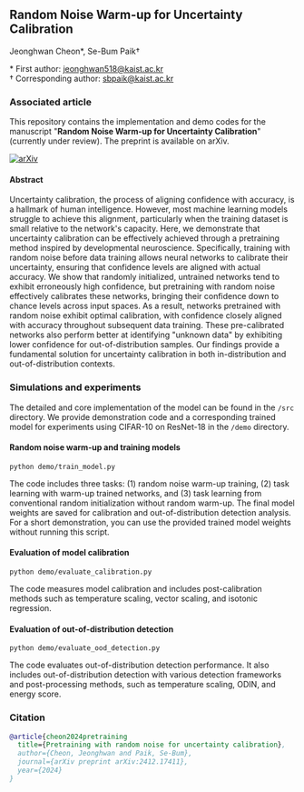 ## Random Noise Warm-up for Uncertainty Calibration

Jeonghwan Cheon*, Se-Bum Paik† 

\* First author: jeonghwan518@kaist.ac.kr  
† Corresponding author: sbpaik@kaist.ac.kr  


### Associated article

This repository contains the implementation and demo codes for the manuscript "**Random Noise Warm-up for Uncertainty Calibration**" (currently under review). The preprint is available on arXiv.

[![arXiv](https://img.shields.io/badge/arXiv-2412.17411-b31b1b.svg)](https://arxiv.org/abs/2412.17411)

#### Abstract

Uncertainty calibration, the process of aligning confidence with accuracy, is a hallmark of human intelligence. However, most machine learning models struggle to achieve this alignment, particularly when the training dataset is small relative to the network's capacity. Here, we demonstrate that uncertainty calibration can be effectively achieved through a pretraining method inspired by developmental neuroscience. Specifically, training with random noise before data training allows neural networks to calibrate their uncertainty, ensuring that confidence levels are aligned with actual accuracy. We show that randomly initialized, untrained networks tend to exhibit erroneously high confidence, but pretraining with random noise effectively calibrates these networks, bringing their confidence down to chance levels across input spaces. As a result, networks pretrained with random noise exhibit optimal calibration, with confidence closely aligned with accuracy throughout subsequent data training. These pre-calibrated networks also perform better at identifying "unknown data" by exhibiting lower confidence for out-of-distribution samples. Our findings provide a fundamental solution for uncertainty calibration in both in-distribution and out-of-distribution contexts.

### Simulations and experiments

The detailed and core implementation of the model can be found in the ```/src``` directory. We provide demonstration code and a corresponding trained model for experiments using CIFAR-10 on ResNet-18 in the ```/demo``` directory.

#### Random noise warm-up and training models
```
python demo/train_model.py
```
The code includes three tasks: (1) random noise warm-up training, (2) task learning with warm-up trained networks, and (3) task learning from conventional random initialization without random warm-up. The final model weights are saved for calibration and out-of-distribution detection analysis. For a short demonstration, you can use the provided trained model weights without running this script.

#### Evaluation of model calibration
```
python demo/evaluate_calibration.py
```

The code measures model calibration and includes post-calibration methods such as temperature scaling, vector scaling, and isotonic regression.

#### Evaluation of out-of-distribution detection
```
python demo/evaluate_ood_detection.py
```

The code evaluates out-of-distribution detection performance. It also includes out-of-distribution detection with various detection frameworks and post-processing methods, such as temperature scaling, ODIN, and energy score.

### Citation

```bibtex
@article{cheon2024pretraining
  title={Pretraining with random noise for uncertainty calibration},
  author={Cheon, Jeonghwan and Paik, Se-Bum},
  journal={arXiv preprint arXiv:2412.17411},
  year={2024}
}
```
